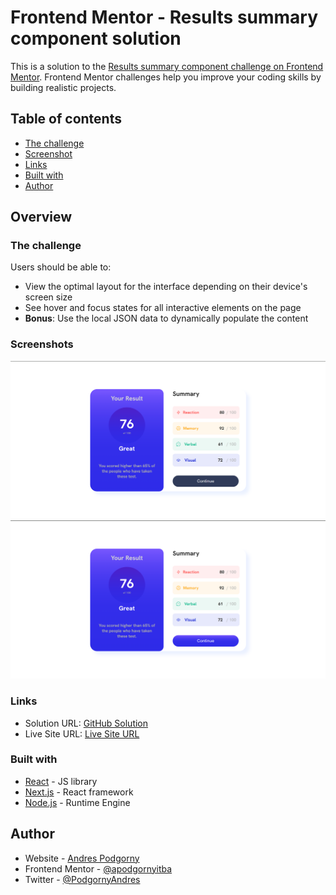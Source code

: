 # Frontend Mentor - Results summary component solution

This is a solution to
the [Results summary component challenge on Frontend Mentor](https://www.frontendmentor.io/challenges/results-summary-component-CE_K6s0maV).
Frontend Mentor challenges help you improve your coding skills by building realistic projects.

## Table of contents

- [The challenge](#the-challenge)
- [Screenshot](#screenshot)
- [Links](#links)
- [Built with](#built-with)
- [Author](#author)

## Overview

### The challenge

Users should be able to:

- View the optimal layout for the interface depending on their device's screen size
- See hover and focus states for all interactive elements on the page
- **Bonus**: Use the local JSON data to dynamically populate the content

### Screenshots

![Desktop Design](src/images/screenshot_1.png)
![Active States](src/images/screenshot_2.png)

### Links

- Solution URL: [GitHub Solution](https://github.com/apodgornyitba/Results)
- Live Site URL: [Live Site URL](https://apodgornyitba.github.io/Results/)

### Built with

- [React](https://reactjs.org/) - JS library
- [Next.js](https://nextjs.org/) - React framework
- [Node.js](https://nextjs.org/) - Runtime Engine

## Author

- Website - [Andres Podgorny](https://github.com/apodgornyitba)
- Frontend Mentor - [@apodgornyitba](https://www.frontendmentor.io/profile/apodgornyitba)
- Twitter - [@PodgornyAndres](https://twitter.com/PodgornyAndres)